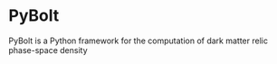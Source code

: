 # PyBolt
PyBolt is a Python framework for the computation of dark matter relic phase-space density 
